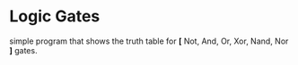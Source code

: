 # Logic Gates

simple program that shows the truth table for **[** Not, And, Or, Xor, Nand, Nor **]** gates.
